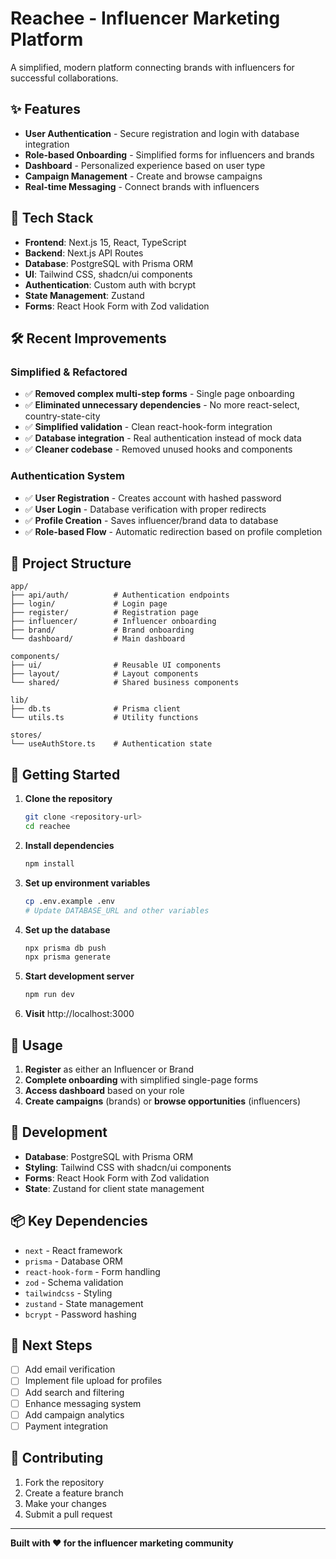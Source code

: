 # Reachee - Influencer Marketing Platform

A simplified, modern platform connecting brands with influencers for successful collaborations.

## ✨ Features

- **User Authentication** - Secure registration and login with database integration
- **Role-based Onboarding** - Simplified forms for influencers and brands
- **Dashboard** - Personalized experience based on user type
- **Campaign Management** - Create and browse campaigns
- **Real-time Messaging** - Connect brands with influencers

## 🚀 Tech Stack

- **Frontend**: Next.js 15, React, TypeScript
- **Backend**: Next.js API Routes
- **Database**: PostgreSQL with Prisma ORM
- **UI**: Tailwind CSS, shadcn/ui components
- **Authentication**: Custom auth with bcrypt
- **State Management**: Zustand
- **Forms**: React Hook Form with Zod validation

## 🛠️ Recent Improvements

### Simplified & Refactored
- ✅ **Removed complex multi-step forms** - Single page onboarding
- ✅ **Eliminated unnecessary dependencies** - No more react-select, country-state-city
- ✅ **Simplified validation** - Clean react-hook-form integration
- ✅ **Database integration** - Real authentication instead of mock data
- ✅ **Cleaner codebase** - Removed unused hooks and components

### Authentication System
- ✅ **User Registration** - Creates account with hashed password
- ✅ **User Login** - Database verification with proper redirects
- ✅ **Profile Creation** - Saves influencer/brand data to database
- ✅ **Role-based Flow** - Automatic redirection based on profile completion

## 📁 Project Structure

```
app/
├── api/auth/          # Authentication endpoints
├── login/             # Login page
├── register/          # Registration page
├── influencer/        # Influencer onboarding
├── brand/             # Brand onboarding
└── dashboard/         # Main dashboard

components/
├── ui/                # Reusable UI components
├── layout/            # Layout components
└── shared/            # Shared business components

lib/
├── db.ts              # Prisma client
└── utils.ts           # Utility functions

stores/
└── useAuthStore.ts    # Authentication state
```

## 🚀 Getting Started

1. **Clone the repository**
   ```bash
   git clone <repository-url>
   cd reachee
   ```

2. **Install dependencies**
   ```bash
   npm install
   ```

3. **Set up environment variables**
   ```bash
   cp .env.example .env
   # Update DATABASE_URL and other variables
   ```

4. **Set up the database**
   ```bash
   npx prisma db push
   npx prisma generate
   ```

5. **Start development server**
   ```bash
   npm run dev
   ```

6. **Visit** http://localhost:3000

## 📝 Usage

1. **Register** as either an Influencer or Brand
2. **Complete onboarding** with simplified single-page forms
3. **Access dashboard** based on your role
4. **Create campaigns** (brands) or **browse opportunities** (influencers)

## 🔧 Development

- **Database**: PostgreSQL with Prisma ORM
- **Styling**: Tailwind CSS with shadcn/ui components
- **Forms**: React Hook Form with Zod validation
- **State**: Zustand for client state management

## 📦 Key Dependencies

- `next` - React framework
- `prisma` - Database ORM
- `react-hook-form` - Form handling
- `zod` - Schema validation
- `tailwindcss` - Styling
- `zustand` - State management
- `bcrypt` - Password hashing

## 🎯 Next Steps

- [ ] Add email verification
- [ ] Implement file upload for profiles
- [ ] Add search and filtering
- [ ] Enhance messaging system
- [ ] Add campaign analytics
- [ ] Payment integration

## 🤝 Contributing

1. Fork the repository
2. Create a feature branch
3. Make your changes
4. Submit a pull request

---

**Built with ❤️ for the influencer marketing community**
